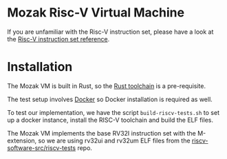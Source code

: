 # Mozak Risc-V Virtual Machine

If you are unfamiliar with the Risc-V instruction set, please have a look at the [Risc-V instruction set reference](https://github.com/jameslzhu/riscv-card/blob/master/riscv-card.pdf).

# Installation

The Mozak VM is built in Rust, so the [Rust toolchain](https://www.rust-lang.org/tools/install) is a pre-requisite.

The test setup involves [Docker](https://www.docker.com/) so Docker installation is required as well.

To test our implementation, we have the script `build-riscv-tests.sh` to set up a docker instance, install the RISC-V toolchain and build the ELF files.

The Mozak VM implements the base RV32I instruction set with the M-extension,
so we are using rv32ui and rv32um ELF files from the [riscv-software-src/riscv-tests](https://github.com/riscv-software-src/riscv-tests) repo.
